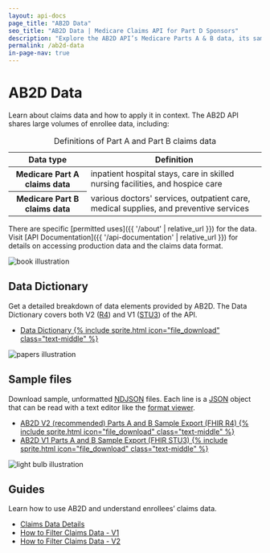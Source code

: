 ```yaml
---
layout: api-docs
page_title: "AB2D Data"
seo_title: "AB2D Data | Medicare Claims API for Part D Sponsors"
description: "Explore the AB2D API’s Medicare Parts A & B data, its sample files, and claims data details."
permalink: /ab2d-data
in-page-nav: true
---
```


# AB2D Data

Learn about claims data and how to apply it in context. The AB2D API shares large volumes of enrollee data, including:

<table class="usa-table usa-table--borderless usa-table--stacked margin-bottom-4">
  <caption class="usa-sr-only">Definitions of Part A and Part B claims data</caption>
  <thead>
    <tr>
      <th scope="col">Data type</th>
      <th scope="col">Definition</th>
    </tr>
  </thead>
  <tbody>
    <tr>
      <th scope="row"><strong>Medicare Part A claims data</strong></th>
      <td>
        inpatient hospital stays, care in skilled nursing facilities, and hospice care
      </td>
    </tr>
    <tr>
      <th scope="row"><strong>Medicare Part B claims data</strong></th>
      <td>
        various doctors' services, outpatient care, medical supplies, and preventive services
      </td>
    </tr>
  </tbody>
</table>

There are specific [permitted uses]({{ '/about' | relative_url }}) for the data. Visit [API Documentation]({{ '/api-documentation' | relative_url }}) for details on accessing production data and the claims data format.

<div class="grid-row grid-gap margin-y-6 tablet:grid-gap-0 tablet:margin-y-8 desktop:margin-y-10">
  <div class="grid-col-2 tablet:grid-col-3 text-center">
    <img src="{{ '/assets/img/book.svg' | relative_url }}" alt="book illustration" />
  </div>
  <div class="grid-col-fill tablet:grid-col-9">
    <h2>Data Dictionary</h2>
    <p>Get a detailed breakdown of data elements provided by AB2D. The Data Dictionary covers both V2 (<a href="https://hl7.org/fhir/R4/" target="_blank" rel="noopener">R4</a>) and V1 (<a href="https://hl7.org/fhir/STU3/" target="_blank" rel="noopener">STU3</a>) of the API.</p>
    <ul>
      <li><a href="{{ '/assets/downloads/ab2d-data-dictionary.xlsx' | relative_url }}" data-tealium="download">Data Dictionary {% include sprite.html icon="file_download" class="text-middle" %}</a></li>
    </ul>
  </div>
</div>

<div class="grid-row grid-gap margin-y-6 tablet:grid-gap-0 tablet:margin-y-8 desktop:margin-y-10">
  <div class="grid-col-2 tablet:grid-col-3 text-center">
    <img src="{{ '/assets/img/paper.svg' | relative_url }}" alt="papers illustration" />
  </div>
  <div class="grid-col-fill tablet:grid-col-9">
    <h2>Sample files</h2>
    <p>Download sample, unformatted <a href="https://github.com/ndjson/ndjson-spec" target="_blank" rel="noopener">NDJSON</a> files. Each line is a <a href="https://www.json.org/json-en.html" target="_blank" rel="noopener">JSON</a> object that can be read with a text editor like the <a href="https://jsonlint.com/" target="_blank" rel="noopener">format viewer</a>.</p>
    <ul>
      <li><a href="{{ '/assets/downloads/sample-data-r4.ndjson' | relative_url }}">AB2D V2 (recommended) Parts A and B Sample Export (FHIR R4) {% include sprite.html icon="file_download" class="text-middle" %}</a></li>
      <li><a href="{{ '/assets/downloads/sample-data-stu3.ndjson' | relative_url }}">AB2D V1 Parts A and B Sample Export (FHIR STU3) {% include sprite.html icon="file_download" class="text-middle" %}</a></li>
    </ul>
  </div>
</div>

<div class="grid-row grid-gap margin-y-6 tablet:grid-gap-0 tablet:margin-y-8 desktop:margin-y-10">
  <div class="grid-col-2 tablet:grid-col-3 text-center">
    <img src="{{ '/assets/img/creativity.svg' | relative_url }}" alt="light bulb illustration" />
  </div>
  <div class="grid-col-fill tablet:grid-col-9">
    <h2>Guides</h2>
    <p>Learn how to use AB2D and understand enrollees’ claims data.</p>
    <ul>
      <li><a href="{{ '/claims-data-details' | relative_url }}">Claims Data Details</a></li>
      <li><a href="{{ '/filter-claims-data-v1' | relative_url }}">How to Filter Claims Data - V1</a></li>
      <li><a href="{{ '/filter-claims-data-v2' | relative_url }}">How to Filter Claims Data - V2</a></li>
    </ul>
  </div>
</div>

